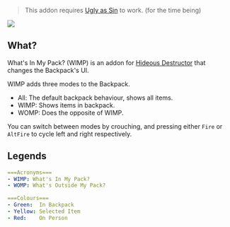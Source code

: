 > This addon requires [Ugly as Sin](https://github.com/caligari87/Ugly-as-Sin) to work. (for the time being)

![](https://cdn.discordapp.com/attachments/841239863977181204/865621119390056458/unknown.png)

## What?
What's In My Pack? (WIMP) is an addon for [Hideous Destructor](https://codeberg.org/mc776/hideousdestructor) that changes the Backpack's UI.

WIMP adds three modes to the Backpack.
- All: The default backpack behaviour, shows all items.
- WIMP: Shows items in backpack.
- WOMP: Does the opposite of WIMP.

You can switch between modes by crouching, and pressing either `Fire` or `AltFire` to cycle left and right respectively.

## Legends
```yaml
===Acronyms===
- WIMP: What's In My Pack?
- WOMP: What's Outside My Pack?

===Colours===
- Green:  In Backpack
- Yellow: Selected Item
- Red:    On Person
```

